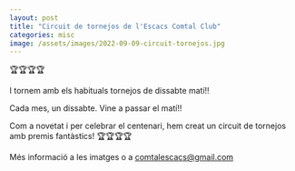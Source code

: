 ```yaml
---
layout: post
title: "Circuit de tornejos de l'Escacs Comtal Club"
categories: misc
image: /assets/images/2022-09-09-circuit-tornejos.jpg
---
```


🏆🏆🏆🏆

I tornem amb els habituals tornejos de dissabte matí!!

Cada mes, un dissabte. Vine a passar el matí!!

Com a novetat i per celebrar el centenari, hem creat un circuit de tornejos amb premis fantàstics! 🏆🏆🏆🏆

Més informació a les imatges o a comtalescacs@gmail.com